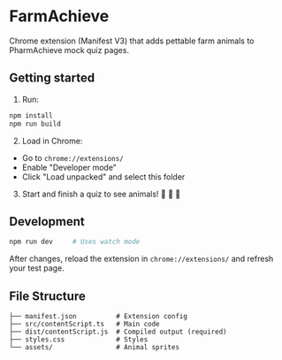 # FarmAchieve

Chrome extension (Manifest V3) that adds pettable farm animals to PharmAchieve mock quiz pages.

## Getting started

1. Run:
```bash
npm install
npm run build
```

2. Load in Chrome:
- Go to `chrome://extensions/`
- Enable "Developer mode"
- Click "Load unpacked" and select this folder

3. Start and finish a quiz to see animals! 🐔 🐄 🦆

## Development

```bash
npm run dev     # Uses watch mode
```

After changes, reload the extension in `chrome://extensions/` and refresh your test page.

## File Structure

```
├── manifest.json          # Extension config
├── src/contentScript.ts   # Main code
├── dist/contentScript.js  # Compiled output (required)
├── styles.css             # Styles
└── assets/                # Animal sprites
```
